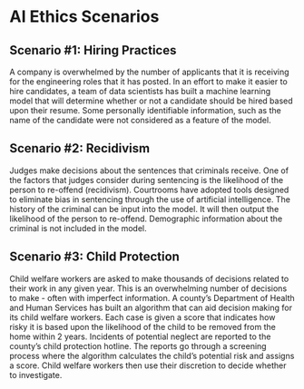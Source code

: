 # AI Ethics Scenarios

## Scenario #1: Hiring Practices

A company is overwhelmed by the number of applicants that it is receiving for the engineering roles that it has posted.
In an effort to make it easier to hire candidates, a team of data scientists has built a machine learning model that will determine whether or not a candidate should be hired based upon their resume.
Some personally identifiable information, such as the name of the candidate were not considered as a feature of the model.

## Scenario #2: Recidivism

Judges make decisions about the sentences that criminals receive. One of the factors that judges consider during sentencing is the likelihood of the person to re-offend (recidivism).
Courtrooms have adopted tools designed to eliminate bias in sentencing through the use of artificial intelligence. The history of the criminal can be input into the model. It will then output the likelihood of the person to re-offend.
Demographic information about the criminal is not included in the model.

## Scenario #3: Child Protection

Child welfare workers are asked to make thousands of decisions related to their work in any given year. This is an overwhelming number of decisions to make - often with imperfect information.
A county’s Department of Health and Human Services has built an algorithm that can aid decision making for its child welfare workers. Each case is given a score that indicates how risky it is based upon the likelihood of the child to be removed from the home within 2 years.
Incidents of potential neglect are reported to the county’s  child protection hotline. The reports go through a screening process where the algorithm calculates the child’s potential risk and assigns a score. Child welfare  workers then use their discretion to decide whether to investigate.
